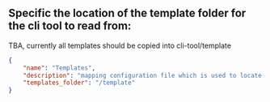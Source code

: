 ## Specific the location of the template folder for the cli tool to read from:

TBA, currently all templates should be copied into cli-tool/template

```json
{
    "name": "Templates",
    "description": "mapping configuration file which is used to locate template files, incase they are no in the same directory or housed somewhere else",
    "templates_folder": "/template"
}
```